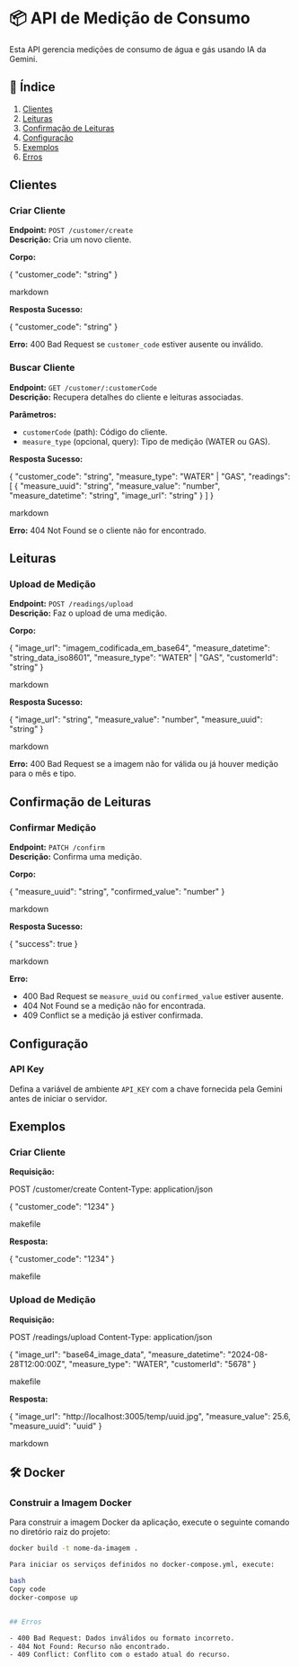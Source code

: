 # 📦 API de Medição de Consumo

Esta API gerencia medições de consumo de água e gás usando IA da Gemini.

## 📑 Índice

1. [Clientes](#clientes)
2. [Leituras](#leituras)
3. [Confirmação de Leituras](#confirmação-de-leituras)
4. [Configuração](#configuração)
5. [Exemplos](#exemplos)
6. [Erros](#erros)

## Clientes

### Criar Cliente

**Endpoint:** `POST /customer/create`  
**Descrição:** Cria um novo cliente.

**Corpo:**

{ "customer_code": "string" }

markdown

**Resposta Sucesso:**

{ "customer_code": "string" }

**Erro:** 400 Bad Request se `customer_code` estiver ausente ou inválido.

### Buscar Cliente

**Endpoint:** `GET /customer/:customerCode`  
**Descrição:** Recupera detalhes do cliente e leituras associadas.

**Parâmetros:**

- `customerCode` (path): Código do cliente.
- `measure_type` (opcional, query): Tipo de medição (WATER ou GAS).

**Resposta Sucesso:**

{ "customer_code": "string", "measure_type": "WATER" | "GAS", "readings": [ { "measure_uuid": "string", "measure_value": "number", "measure_datetime": "string", "image_url": "string" } ] }

markdown

**Erro:** 404 Not Found se o cliente não for encontrado.

## Leituras

### Upload de Medição

**Endpoint:** `POST /readings/upload`  
**Descrição:** Faz o upload de uma medição.

**Corpo:**

{ "image_url": "imagem_codificada_em_base64", "measure_datetime": "string_data_iso8601", "measure_type": "WATER" | "GAS", "customerId": "string" }

markdown

**Resposta Sucesso:**

{ "image_url": "string", "measure_value": "number", "measure_uuid": "string" }

markdown

**Erro:** 400 Bad Request se a imagem não for válida ou já houver medição para o mês e tipo.

## Confirmação de Leituras

### Confirmar Medição

**Endpoint:** `PATCH /confirm`  
**Descrição:** Confirma uma medição.

**Corpo:**

{ "measure_uuid": "string", "confirmed_value": "number" }

markdown

**Resposta Sucesso:**

{ "success": true }

markdown

**Erro:** 
- 400 Bad Request se `measure_uuid` ou `confirmed_value` estiver ausente.
- 404 Not Found se a medição não for encontrada.
- 409 Conflict se a medição já estiver confirmada.

## Configuração

### API Key

Defina a variável de ambiente `API_KEY` com a chave fornecida pela Gemini antes de iniciar o servidor.

## Exemplos

### Criar Cliente

**Requisição:**

POST /customer/create Content-Type: application/json

{ "customer_code": "1234" }

makefile

**Resposta:**

{ "customer_code": "1234" }

makefile

### Upload de Medição

**Requisição:**

POST /readings/upload Content-Type: application/json

{ "image_url": "base64_image_data", "measure_datetime": "2024-08-28T12:00:00Z", "measure_type": "WATER", "customerId": "5678" }

makefile

**Resposta:**

{ "image_url": "http://localhost:3005/temp/uuid.jpg", "measure_value": 25.6, "measure_uuid": "uuid" }

markdown

## 🛠️ Docker

### Construir a Imagem Docker

Para construir a imagem Docker da aplicação, execute o seguinte comando no diretório raiz do projeto:

```bash
docker build -t nome-da-imagem .

Para iniciar os serviços definidos no docker-compose.yml, execute:

bash
Copy code
docker-compose up


## Erros

- 400 Bad Request: Dados inválidos ou formato incorreto.
- 404 Not Found: Recurso não encontrado.
- 409 Conflict: Conflito com o estado atual do recurso.
